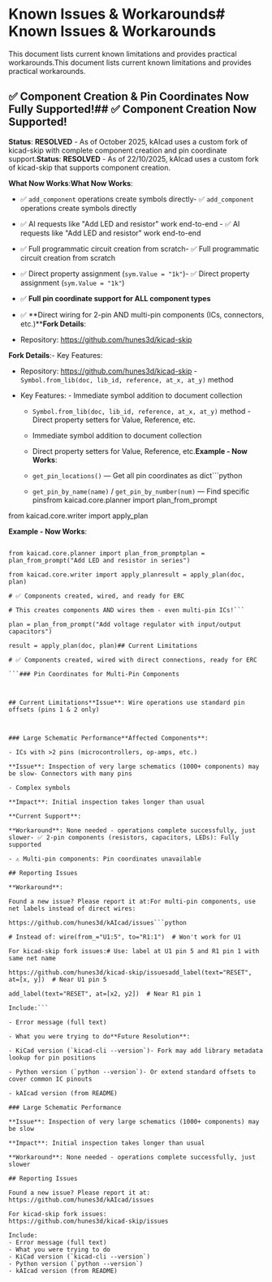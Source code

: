 # Known Issues & Workarounds# Known Issues & Workarounds



This document lists current known limitations and provides practical workarounds.This document lists current known limitations and provides practical workarounds.



## ✅ Component Creation & Pin Coordinates Now Fully Supported!## ✅ Component Creation Now Supported!



**Status**: **RESOLVED** - As of October 2025, kAIcad uses a custom fork of kicad-skip with complete component creation and pin coordinate support.**Status**: **RESOLVED** - As of 22/10/2025, kAIcad uses a custom fork of kicad-skip that supports component creation.



**What Now Works**:**What Now Works**:

- ✅ `add_component` operations create symbols directly- ✅ `add_component` operations create symbols directly

- ✅ AI requests like "Add LED and resistor" work end-to-end  - ✅ AI requests like "Add LED and resistor" work end-to-end  

- ✅ Full programmatic circuit creation from scratch- ✅ Full programmatic circuit creation from scratch

- ✅ Direct property assignment (`sym.Value = "1k"`)- ✅ Direct property assignment (`sym.Value = "1k"`)

- ✅ **Full pin coordinate support for ALL component types**

- ✅ **Direct wiring for 2-pin AND multi-pin components (ICs, connectors, etc.)****Fork Details**:

- Repository: https://github.com/hunes3d/kicad-skip

**Fork Details**:- Key Features:

- Repository: https://github.com/hunes3d/kicad-skip  - `Symbol.from_lib(doc, lib_id, reference, at_x, at_y)` method

- Key Features:  - Immediate symbol addition to document collection

  - `Symbol.from_lib(doc, lib_id, reference, at_x, at_y)` method  - Direct property setters for Value, Reference, etc.

  - Immediate symbol addition to document collection

  - Direct property setters for Value, Reference, etc.**Example - Now Works**:

  - `get_pin_locations()` — Get all pin coordinates as dict```python

  - `get_pin_by_name(name)` / `get_pin_by_number(num)` — Find specific pinsfrom kaicad.core.planner import plan_from_prompt

from kaicad.core.writer import apply_plan

**Example - Now Works**:

```python# This creates components AND wires them!

from kaicad.core.planner import plan_from_promptplan = plan_from_prompt("Add LED and resistor in series")

from kaicad.core.writer import apply_planresult = apply_plan(doc, plan)

# ✅ Components created, wired, and ready for ERC

# This creates components AND wires them - even multi-pin ICs!```

plan = plan_from_prompt("Add voltage regulator with input/output capacitors")

result = apply_plan(doc, plan)## Current Limitations

# ✅ Components created, wired with direct connections, ready for ERC

```### Pin Coordinates for Multi-Pin Components



## Current Limitations**Issue**: Wire operations use standard pin offsets (pins 1 & 2 only)



### Large Schematic Performance**Affected Components**:

- ICs with >2 pins (microcontrollers, op-amps, etc.)

**Issue**: Inspection of very large schematics (1000+ components) may be slow- Connectors with many pins

- Complex symbols

**Impact**: Initial inspection takes longer than usual

**Current Support**:

**Workaround**: None needed - operations complete successfully, just slower- ✅ 2-pin components (resistors, capacitors, LEDs): Fully supported

- ⚠️ Multi-pin components: Pin coordinates unavailable

## Reporting Issues

**Workaround**:

Found a new issue? Please report it at:For multi-pin components, use net labels instead of direct wires:

https://github.com/hunes3d/kAIcad/issues```python

# Instead of: wire(from_="U1:5", to="R1:1")  # Won't work for U1

For kicad-skip fork issues:# Use: label at U1 pin 5 and R1 pin 1 with same net name

https://github.com/hunes3d/kicad-skip/issuesadd_label(text="RESET", at=[x, y])  # Near U1 pin 5

add_label(text="RESET", at=[x2, y2])  # Near R1 pin 1

Include:```

- Error message (full text)

- What you were trying to do**Future Resolution**: 

- KiCad version (`kicad-cli --version`)- Fork may add library metadata lookup for pin positions

- Python version (`python --version`)- Or extend standard offsets to cover common IC pinouts

- kAIcad version (from README)

### Large Schematic Performance

**Issue**: Inspection of very large schematics (1000+ components) may be slow

**Impact**: Initial inspection takes longer than usual

**Workaround**: None needed - operations complete successfully, just slower

## Reporting Issues

Found a new issue? Please report it at:
https://github.com/hunes3d/kAIcad/issues

For kicad-skip fork issues:
https://github.com/hunes3d/kicad-skip/issues

Include:
- Error message (full text)
- What you were trying to do
- KiCad version (`kicad-cli --version`)
- Python version (`python --version`)
- kAIcad version (from README)
